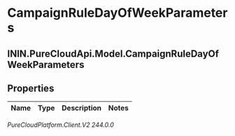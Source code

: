 # CampaignRuleDayOfWeekParameters

## ININ.PureCloudApi.Model.CampaignRuleDayOfWeekParameters

## Properties

|Name | Type | Description | Notes|
|------------ | ------------- | ------------- | -------------|



_PureCloudPlatform.Client.V2 244.0.0_
